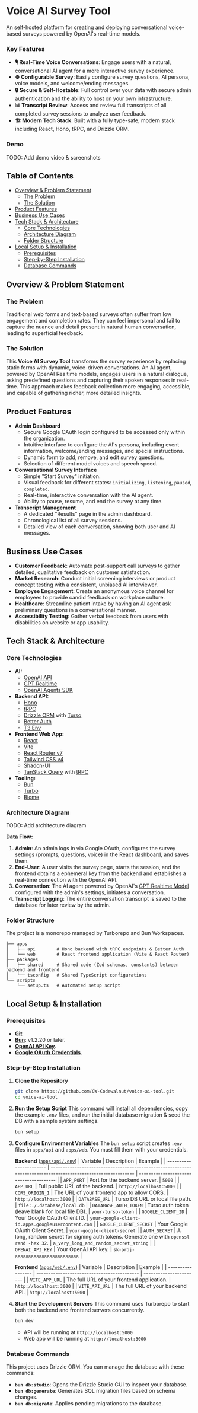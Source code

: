 # Voice AI Survey Tool

An self-hosted platform for creating and deploying conversational voice-based surveys powered by OpenAI's real-time models.

### Key Features

- **🎙️ Real-Time Voice Conversations**: Engage users with a natural, conversational AI agent for a more interactive survey experience.
- **⚙️ Configurable Survey**: Easily configure survey questions, AI persona, voice models, and welcome/ending messages.
- **🔒 Secure & Self-Hostable**: Full control over your data with secure admin authentication and the ability to host on your own infrastructure.
- **📊 Transcript Review**: Access and review full transcripts of all completed survey sessions to analyze user feedback.
- **🏗️ Modern Tech Stack**: Built with a fully type-safe, modern stack including React, Hono, tRPC, and Drizzle ORM.

### Demo

TODO: Add demo video & screenshots

## Table of Contents

- [Overview & Problem Statement](#overview--problem-statement)
  - [The Problem](#the-problem)
  - [The Solution](#the-solution)
- [Product Features](#product-features)
- [Business Use Cases](#business-use-cases)
- [Tech Stack & Architecture](#tech-stack--architecture)
  - [Core Technologies](#core-technologies)
  - [Architecture Diagram](#architecture-diagram)
  - [Folder Structure](#folder-structure)
- [Local Setup & Installation](#local-setup--installation)
  - [Prerequisites](#prerequisites)
  - [Step-by-Step Installation](#step-by-step-installation)
  - [Database Commands](#database-commands)

## Overview & Problem Statement

### The Problem

Traditional web forms and text-based surveys often suffer from low engagement and completion rates. They can feel impersonal and fail to capture the nuance and detail present in natural human conversation, leading to superficial feedback.

### The Solution

This **Voice AI Survey Tool** transforms the survey experience by replacing static forms with dynamic, voice-driven conversations. An AI agent, powered by OpenAI Realtime models, engages users in a natural dialogue, asking predefined questions and capturing their spoken responses in real-time. This approach makes feedback collection more engaging, accessible, and capable of gathering richer, more detailed insights.

## Product Features

- **Admin Dashboard**
  - Secure Google OAuth login configured to be accessed only within the organization.
  - Intuitive interface to configure the AI's persona, including event information, welcome/ending messages, and special instructions.
  - Dynamic form to add, remove, and edit survey questions.
  - Selection of different model voices and speech speed.
- **Conversational Survey Interface**
  - Simple "Start Survey" initiation.
  - Visual feedback for different states: `initializing`, `listening`, `paused`, `completed`.
  - Real-time, interactive conversation with the AI agent.
  - Ability to pause, resume, and end the survey at any time.
- **Transcript Management**
  - A dedicated "Results" page in the admin dashboard.
  - Chronological list of all survey sessions.
  - Detailed view of each conversation, showing both user and AI messages.

## Business Use Cases

- **Customer Feedback**: Automate post-support call surveys to gather detailed, qualitative feedback on customer satisfaction.
- **Market Research**: Conduct initial screening interviews or product concept testing with a consistent, unbiased AI interviewer.
- **Employee Engagement**: Create an anonymous voice channel for employees to provide candid feedback on workplace culture.
- **Healthcare**: Streamline patient intake by having an AI agent ask preliminary questions in a conversational manner.
- **Accessibility Testing**: Gather verbal feedback from users with disabilities on website or app usability.

## Tech Stack & Architecture

### Core Technologies

- **AI:**
  - [OpenAI API](https://platform.openai.com/)
  - [GPT Realtime](https://platform.openai.com/docs/models/gpt-realtime)
  - [OpenAI Agents SDK](https://openai.github.io/openai-agents-js/)
- **Backend API:**
  - [Hono](https://hono.dev/)
  - [tRPC](https://trpc.io/)
  - [Drizzle ORM](https://orm.drizzle.team/) with [Turso](https://turso.tech/)
  - [Better Auth](https://better-auth.com/)
  - [T3 Env](https://env.t3.gg/)
- **Frontend Web App:**
  - [React](https://react.dev/)
  - [Vite](https://vite.dev/)
  - [React Router v7](https://reactrouter.com/)
  - [Tailwind CSS v4](https://tailwindcss.com/)
  - [Shadcn-UI](https://ui.shadcn.com/)
  - [TanStack Query](https://tanstack.com/query/latest) with [tRPC](https://trpc.io/docs/client/tanstack-react-query)
- **Tooling:**
  - [Bun](https://bun.sh/)
  - [Turbo](https://turborepo.com/)
  - [Biome](https://biomejs.dev/)

### Architecture Diagram

TODO: Add architecture diagram

**Data Flow:**

1.  **Admin**: An admin logs in via Google OAuth, configures the survey settings (prompts, questions, voice) in the React dashboard, and saves them.
2.  **End-User**: A user visits the survey page, starts the session, and the frontend obtains a ephemeral key from the backend and establishes a real-time connection with the OpenAI API.
3.  **Conversation**: The AI agent powered by OpenAI's [GPT Realtime Model](https://platform.openai.com/docs/models/gpt-realtime) configured with the admin's settings, initiates a conversation.
4.  **Transcript Logging**: The entire conversation transcript is saved to the database for later review by the admin.

### Folder Structure

The project is a monorepo managed by Turborepo and Bun Workspaces.

```
├── apps
│   ├── api        # Hono backend with tRPC endpoints & Better Auth
│   └── web        # React frontend application (Vite & React Router)
├── packages
│   ├── shared     # Shared code (Zod schemas, constants) between backend and frontend
│   └── tsconfig   # Shared TypeScript configurations
└── scripts
    └── setup.ts   # Automated setup script
```

## Local Setup & Installation

### Prerequisites

- [**Git**](https://git-scm.com/book/en/v2/Getting-Started-Installing-Git)
- [**Bun**](https://bun.sh/docs/installation): v1.2.20 or later.
- [**OpenAI API Key**](https://platform.openai.com/api-keys).
- [**Google OAuth Credentials**](https://console.cloud.google.com/apis/credentials).

### Step-by-Step Installation

1.  **Clone the Repository**

    ```bash
    git clone https://github.com/CW-Codewalnut/voice-ai-tool.git
    cd voice-ai-tool
    ```

2.  **Run the Setup Script**
    This command will install all dependencies, copy the example `.env` files, and run the initial database migration & seed the DB with a sample system settings.

    ```bash
    bun setup
    ```

3.  **Configure Environment Variables**
    The `bun setup` script creates `.env` files in `apps/api` and `apps/web`. You must fill them with your credentials.

    **Backend** ([`apps/api/.env`](apps/api/.env))
    | Variable | Description | Example |
    | ----------------------- | ------------------------------------------------------------------------------------------------------------- | --------------------------------------- |
    | `APP_PORT` | Port for the backend server. | `5000` |
    | `APP_URL` | Full public URL of the backend. | `http://localhost:5000` |
    | `CORS_ORIGIN_1` | The URL of your frontend app to allow CORS. | `http://localhost:3000` |
    | `DATABASE_URL` | Turso DB URL or local file path. | `file:./.database/local.db` |
    | `DATABASE_AUTH_TOKEN` | Turso auth token (leave blank for local file DB). | `your-turso-token` |
    | `GOOGLE_CLIENT_ID` | Your Google OAuth Client ID. | `your-google-client-id.apps.googleusercontent.com` |
    | `GOOGLE_CLIENT_SECRET` | Your Google OAuth Client Secret. | `your-google-client-secret` |
    | `AUTH_SECRET` | A long, random secret for signing auth tokens. Generate one with `openssl rand -hex 32`. | `a_very_long_and_random_secret_string` |
    | `OPENAI_API_KEY` | Your OpenAI API key. | `sk-proj-xxxxxxxxxxxxxxxxxxxxxxxx` |

    **Frontend** ([`apps/web/.env`](apps/web/.env))
    | Variable | Description | Example |
    | ----------------- | ------------------------------------------- | ----------------------- |
    | `VITE_APP_URL` | The full URL of your frontend application. | `http://localhost:3000` |
    | `VITE_API_URL` | The full URL of your backend API. | `http://localhost:5000` |

4.  **Start the Development Servers**
    This command uses Turborepo to start both the backend and frontend servers concurrently.

    ```bash
    bun dev
    ```

    - API will be running at `http://localhost:5000`
    - Web app will be running at `http://localhost:3000`

### Database Commands

This project uses Drizzle ORM. You can manage the database with these commands:

- **`bun db:studio`**: Opens the Drizzle Studio GUI to inspect your database.
- **`bun db:generate`**: Generates SQL migration files based on schema changes.
- **`bun db:migrate`**: Applies pending migrations to the database.
